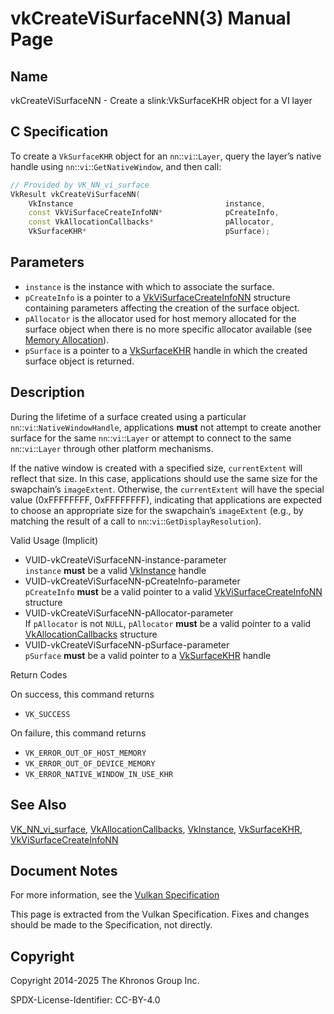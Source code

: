 # vkCreateViSurfaceNN(3) Manual Page

## Name

vkCreateViSurfaceNN - Create a slink:VkSurfaceKHR object for a VI layer



## [](#_c_specification)C Specification

To create a `VkSurfaceKHR` object for an `nn`::`vi`::`Layer`, query the layer’s native handle using `nn`::`vi`::`GetNativeWindow`, and then call:

```c++
// Provided by VK_NN_vi_surface
VkResult vkCreateViSurfaceNN(
    VkInstance                                  instance,
    const VkViSurfaceCreateInfoNN*              pCreateInfo,
    const VkAllocationCallbacks*                pAllocator,
    VkSurfaceKHR*                               pSurface);
```

## [](#_parameters)Parameters

- `instance` is the instance with which to associate the surface.
- `pCreateInfo` is a pointer to a [VkViSurfaceCreateInfoNN](https://registry.khronos.org/vulkan/specs/latest/man/html/VkViSurfaceCreateInfoNN.html) structure containing parameters affecting the creation of the surface object.
- `pAllocator` is the allocator used for host memory allocated for the surface object when there is no more specific allocator available (see [Memory Allocation](https://registry.khronos.org/vulkan/specs/latest/html/vkspec.html#memory-allocation)).
- `pSurface` is a pointer to a [VkSurfaceKHR](https://registry.khronos.org/vulkan/specs/latest/man/html/VkSurfaceKHR.html) handle in which the created surface object is returned.

## [](#_description)Description

During the lifetime of a surface created using a particular `nn`::`vi`::`NativeWindowHandle`, applications **must** not attempt to create another surface for the same `nn`::`vi`::`Layer` or attempt to connect to the same `nn`::`vi`::`Layer` through other platform mechanisms.

If the native window is created with a specified size, `currentExtent` will reflect that size. In this case, applications should use the same size for the swapchain’s `imageExtent`. Otherwise, the `currentExtent` will have the special value (0xFFFFFFFF, 0xFFFFFFFF), indicating that applications are expected to choose an appropriate size for the swapchain’s `imageExtent` (e.g., by matching the result of a call to `nn`::`vi`::`GetDisplayResolution`).

Valid Usage (Implicit)

- [](#VUID-vkCreateViSurfaceNN-instance-parameter)VUID-vkCreateViSurfaceNN-instance-parameter  
  `instance` **must** be a valid [VkInstance](https://registry.khronos.org/vulkan/specs/latest/man/html/VkInstance.html) handle
- [](#VUID-vkCreateViSurfaceNN-pCreateInfo-parameter)VUID-vkCreateViSurfaceNN-pCreateInfo-parameter  
  `pCreateInfo` **must** be a valid pointer to a valid [VkViSurfaceCreateInfoNN](https://registry.khronos.org/vulkan/specs/latest/man/html/VkViSurfaceCreateInfoNN.html) structure
- [](#VUID-vkCreateViSurfaceNN-pAllocator-parameter)VUID-vkCreateViSurfaceNN-pAllocator-parameter  
  If `pAllocator` is not `NULL`, `pAllocator` **must** be a valid pointer to a valid [VkAllocationCallbacks](https://registry.khronos.org/vulkan/specs/latest/man/html/VkAllocationCallbacks.html) structure
- [](#VUID-vkCreateViSurfaceNN-pSurface-parameter)VUID-vkCreateViSurfaceNN-pSurface-parameter  
  `pSurface` **must** be a valid pointer to a [VkSurfaceKHR](https://registry.khronos.org/vulkan/specs/latest/man/html/VkSurfaceKHR.html) handle

Return Codes

On success, this command returns

- `VK_SUCCESS`

On failure, this command returns

- `VK_ERROR_OUT_OF_HOST_MEMORY`
- `VK_ERROR_OUT_OF_DEVICE_MEMORY`
- `VK_ERROR_NATIVE_WINDOW_IN_USE_KHR`

## [](#_see_also)See Also

[VK\_NN\_vi\_surface](https://registry.khronos.org/vulkan/specs/latest/man/html/VK_NN_vi_surface.html), [VkAllocationCallbacks](https://registry.khronos.org/vulkan/specs/latest/man/html/VkAllocationCallbacks.html), [VkInstance](https://registry.khronos.org/vulkan/specs/latest/man/html/VkInstance.html), [VkSurfaceKHR](https://registry.khronos.org/vulkan/specs/latest/man/html/VkSurfaceKHR.html), [VkViSurfaceCreateInfoNN](https://registry.khronos.org/vulkan/specs/latest/man/html/VkViSurfaceCreateInfoNN.html)

## [](#_document_notes)Document Notes

For more information, see the [Vulkan Specification](https://registry.khronos.org/vulkan/specs/latest/html/vkspec.html#vkCreateViSurfaceNN)

This page is extracted from the Vulkan Specification. Fixes and changes should be made to the Specification, not directly.

## [](#_copyright)Copyright

Copyright 2014-2025 The Khronos Group Inc.

SPDX-License-Identifier: CC-BY-4.0
